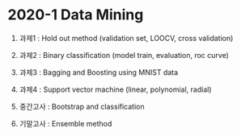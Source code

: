 # 2020-1 Data Mining

1. 과제1 : Hold out method (validation set, LOOCV, cross validation)

2. 과제2 : Binary classification (model train, evaluation, roc curve)

3. 과제3 : Bagging and Boosting using MNIST data

4. 과제4 : Support vector machine (linear, polynomial, radial)

5. 중간고사 : Bootstrap and classification

6. 기말고사 : Ensemble method
